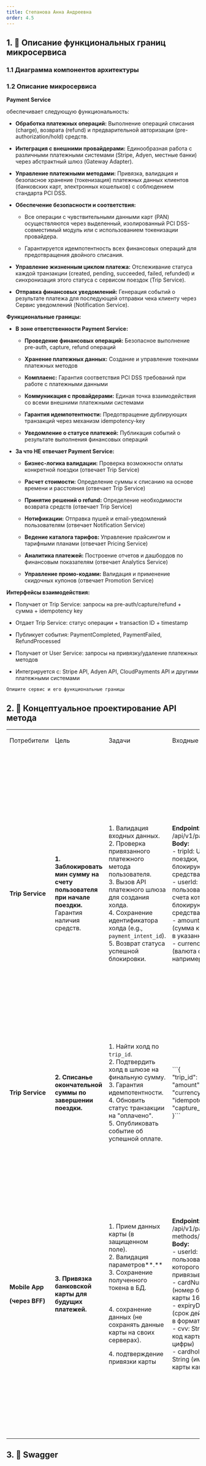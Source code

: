 ```yaml
---
title: Степанова Анна Андреевна
order: 4.5
---
```


## 1\. 📖 Описание функциональных границ микросервиса

### 1\.1 Диаграмма компонентов архитектуры

<mermaid path="./stepanova-anna-2.mermaid" width="780px" height="143px"/>

### 1\.2 Описание микросервиса

**Payment Service**

обеспечивает следующую функциональность:

-  **Обработка платежных операций:** Выполнение операций списания (charge), возврата (refund) и предварительной авторизации (pre-authorization/hold) средств.

-  **Интеграция с внешними провайдерами:** Единообразная работа с различными платежными системами (Stripe, Adyen, местные банки) через абстрактный шлюз (Gateway Adapter).

-  **Управление платежными методами:** Привязка, валидация и безопасное хранение (токенизация) платежных данных клиентов (банковских карт, электронных кошельков) с соблюдением стандарта PCI DSS.

-  **Обеспечение безопасности и соответствия:**

   -  Все операции с чувствительными данными карт (PAN) осуществляются через выделенный, изолированный PCI DSS-совместимый модуль или с использованием токенизации провайдера.

   -  Гарантируется идемпотентность всех финансовых операций для предотвращения двойного списания.

-  **Управление жизненным циклом платежа:** Отслеживание статуса каждой транзакции (created, pending, succeeded, failed, refunded) и синхронизация этого статуса с сервисом поездок (Trip Service).

-  **Отправка финансовых уведомлений:** Генерация событий о результате платежа для последующей отправки чека клиенту через Сервис уведомлений (Notification Service).

**Функциональные границы:**

-  **В зоне ответственности Payment Service:**

   -  **Проведение финансовых операций:** Безопасное выполнение pre-auth, capture, refund операций

   -  **Хранение платежных данных:** Создание и управление токенами платежных методов

   -  **Комплаенс:** Гарантия соответствия PCI DSS требований при работе с платежными данными

   -  **Коммуникация с провайдерами:** Единая точка взаимодействия со всеми внешними платежными системами

   -  **Гарантия идемпотентности:** Предотвращение дублирующих транзакций через механизм idempotency-key

   -  **Уведомление о статусе платежей:** Публикация событий о результате выполнения финансовых операций

-  **За что НЕ отвечает Payment Service:**

   -  **Бизнес-логика валидации:** Проверка возможности оплаты конкретной поездки (отвечает Trip Service)

   -  **Расчет стоимости:** Определение суммы к списанию на основе времени и расстояния (отвечает Trip Service)

   -  **Принятие решений о refund:** Определение необходимости возврата средств (отвечает Trip Service)

   -  **Нотификации:** Отправка пушей и email-уведомлений пользователям (отвечает Notification Service)

   -  **Ведение каталога тарифов:** Управление прайсингом и тарифными планами (отвечает Pricing Service)

   -  **Аналитика платежей:** Построение отчетов и дашбордов по финансовым показателям (отвечает Analytics Service)

   -  **Управление промо-кодами:** Валидация и применение скидочных купонов (отвечает Promotion Service)

**Интерфейсы взаимодействия:**

-  Получает от Trip Service: запросы на pre-auth/capture/refund + сумма + idempotency key

-  Отдает Trip Service: статус операции + transaction ID + timestamp

-  Публикует события: PaymentCompleted, PaymentFailed, RefundProcessed

-  Получает от User Service: запросы на привязку/удаление платежных методов

-  Интегрируется с: Stripe API, Adyen API, CloudPayments API и другими платежными системами

```
Опишите сервис и его функциональные границы
```

## 2\. 🧩 Концептуальное проектирование API метода

<table header="row">
<colgroup><col width="156"/><col width="156"/><col width="156"/><col width="192"/><col width="239"/></colgroup>
<tr>
<td>

Потребители

</td>
<td>

Цель

</td>
<td>

Задачи

</td>
<td>

Входные данные

</td>
<td>

Выходные данные

</td>
</tr>
<tr>
<td>

**Trip Service**

</td>
<td>

**1\. Заблокировать мин сумму на счету пользователя при начале поездки.** Гарантия наличия средств.

</td>
<td>

1\. Валидация входных данных.\
2\. Проверка привязанного платежного метода пользователя.\
3\. Вызов API платежного шлюза для создания холда.\
4\. Сохранение идентификатора холда (e.g., `payment_intent_id`).\
5\. Возврат статуса успешной блокировки.

</td>
<td>

**Endpoint:** POST /api/v1/payments/holds\
**Body:**\
\- tripId: UUID (ID поездки, для которой блокируются средства)\
\- userId: UUID (ID пользователя, со счета которого блокируются средства)\
\- amount: Number (сумма к блокировке в указанной валюте)\
\- currency: String (валюта операции, например "RUB")

</td>
<td>

**Response (201):**\
\- holdId: String (уникальный идентификатор блокировки)\
\- status: "hold_created" (статус создания блокировки)\
\- amountHeld: Number (фактически заблокированная сумма)\
\- expiresAt: ISO DateTime (время автоматического снятия блокировки)\
**Ошибки:**\
\- 400 Bad Request (неверный формат или недостаточные данные)\
\- 402 Payment Required (отказ платежной системы или недостаточно средств)\
\- 404 Not Found (пользователь или платежный метод не найден)

</td>
</tr>
<tr>
<td>

**Trip Service**

</td>
<td>

**2\. Списанье окончательной суммы по завершении поездки.**

</td>
<td>

1\. Найти холд по `trip_id`.\
2\. Подтвердить холд в шлюзе на финальную сумму.\
3\. Гарантия идемпотентности.\
4\. Обновить статус транзакции на "оплачено".\
5\. Опубликовать событие об успешной оплате.

</td>
<td>

\`\`\`\{\
"trip_id": "trip_456",\
"amount": 450.50,\
"currency": "RUB",\
"idempotency_key": "capture_trip_456"\
}\`\`\`

</td>
<td>

\`\`\`\{\
"status": "succeeded",\
"transaction_id": "pi_3ABC...",\
"amount_captured": 450.50\
}\`\`\`

</td>
</tr>
<tr>
<td>

**Mobile App**



**(через BFF)**

</td>
<td>

**3\. Привязка  банковской карты для будущих платежей.**

</td>
<td>

1\. Прием данных карты (в защищенном поле).\
2\. Валидация параметров\*\*.\*\*\
3\. Сохранение полученного токена в БД.

\
4\. сохранение данных (не сохранять данные карты на своих серверах).

4\. подтверждение привязки карты

</td>
<td>

**Endpoint:** POST /api/v1/payment-methods/cards\
**Body:**\
\- userId: UUID (ID пользователя, для которого привязывается карта)\
\- cardNumber: String (номер банковской карты 16-19 цифр)\
\- expiryDate: String (срок действия карты в формате MM/YY)\
\- cvv: String (CVV/CVC код карты, 3-4 цифры)\
\- cardholderName: String (имя владельца карты как на карте)

</td>
<td>

**Response (201):**\
\- cardId: String (внутренний идентификатор привязанной карты)\
\- status: "card_linked" (статус успешной привязки карты)\
\- maskedNumber: String (маскированный номер карты для отображения, например "4242\*\*\*\*4242")



\- paymentSystem: String (платежная система: "Visa", "MasterCard", "Mir")

**Ошибки:**\
\- 400 Bad Request (неверный формат номера карты или иных данных)\
\- 402 Payment Required (карта отклонена платежной системой или банком-эмитентом)

</td>
</tr>
</table>

## 3\. 🤝 Swagger